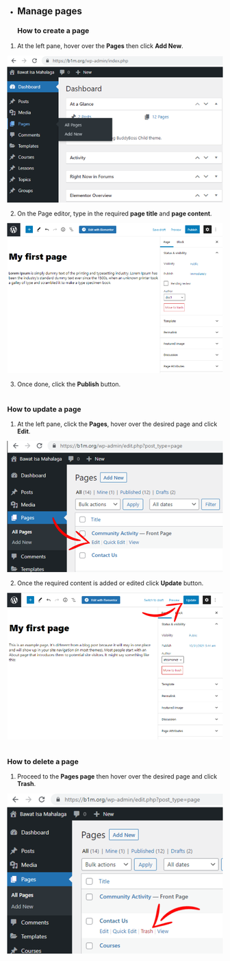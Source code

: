 - ## Manage pages
  ### How to create a page
1. At the left pane, hover over the **Pages** then click **Add New**.

![Image3.1](/img/3.1.PNG)


2. On the Page editor, type in the required **page title** and **page content**.

![Image3.2](/img/3.2.PNG)


3. Once done, click the **Publish** button.
#

  ### How to update a page
1. At the left pane, click the **Pages**, hover over the desired page and click **Edit**.

![Image3.3](/img/3.3.PNG) 


2. Once the required content is added or edited click **Update** button. 

![Image3.4](/img/3.4.PNG)

#
  ### How to delete a page
1. Proceed to the **Pages page** then hover over the desired page and click **Trash**.

![Image3.5](/img/3.5.PNG)
